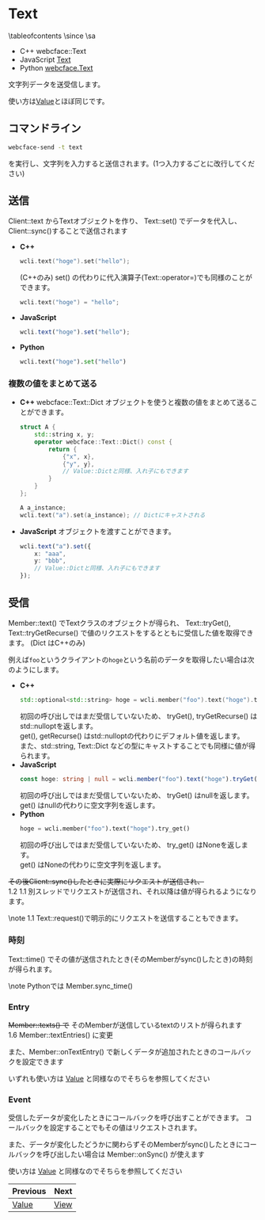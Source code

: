 # Text

\tableofcontents
\since
<span class="since-c"></span>
<span class="since-js"></span>
<span class="since-py"></span>
\sa
* C++ webcface::Text
* JavaScript [Text](https://na-trium-144.github.io/webcface-js/classes/Text.html)
* Python [webcface.Text](https://na-trium-144.github.io/webcface-python/webcface.text.html#webcface.text.Text)

文字列データを送受信します。

使い方は[Value](./10_value.md)とほぼ同じです。

## コマンドライン

```sh
webcface-send -t text
```
を実行し、文字列を入力すると送信されます。(1つ入力するごとに改行してください)

## 送信

Client::text からTextオブジェクトを作り、 Text::set() でデータを代入し、Client::sync()することで送信されます

<div class="tabbed">

- <b class="tab-title">C++</b>
    ```cpp
    wcli.text("hoge").set("hello");
    ```
     (C++のみ) set() の代わりに代入演算子(Text::operator=)でも同様のことができます。
    ```cpp
    wcli.text("hoge") = "hello";
    ```

- <b class="tab-title">JavaScript</b>
    ```ts
    wcli.text("hoge").set("hello");
    ```

- <b class="tab-title">Python</b>
    ```python
    wcli.text("hoge").set("hello")
    ```

</div>


### 複数の値をまとめて送る

<div class="tabbed">

- <b class="tab-title">C++</b>
    webcface::Text::Dict オブジェクトを使うと複数の値をまとめて送ることができます。
    ```cpp
    struct A {
        std::string x, y;
        operator webcface::Text::Dict() const {
            return {
                {"x", x},
                {"y", y},
                // Value::Dictと同様、入れ子にもできます
            }
        }
    };

    A a_instance;
    wcli.text("a").set(a_instance); // Dictにキャストされる
    ```
- <b class="tab-title">JavaScript</b>
    オブジェクトを渡すことができます。
    ```ts
    wcli.text("a").set({
        x: "aaa",
        y: "bbb",
        // Value::Dictと同様、入れ子にもできます
    });
    ```

</div>

## 受信

Member::text() でTextクラスのオブジェクトが得られ、
Text::tryGet(), Text::tryGetRecurse() で値のリクエストをするとともに受信した値を取得できます。
(Dict はC++のみ)

例えば`foo`というクライアントの`hoge`という名前のデータを取得したい場合は次のようにします。

<div class="tabbed">

- <b class="tab-title">C++</b>
    ```cpp
    std::optional<std::string> hoge = wcli.member("foo").text("hoge").tryGet();
    ```
    初回の呼び出しではまだ受信していないため、
    tryGet(), tryGetRecurse() はstd::nulloptを返します。  
    get(), getRecurse() はstd::nulloptの代わりにデフォルト値を返します。  
    また、std::string, Text::Dict などの型にキャストすることでも同様に値が得られます。
- <b class="tab-title">JavaScript</b>
    ```ts
    const hoge: string | null = wcli.member("foo").text("hoge").tryGet();
    ```
    初回の呼び出しではまだ受信していないため、
    tryGet() はnullを返します。  
    get() はnullの代わりに空文字列を返します。
- <b class="tab-title">Python</b>
    ```python
    hoge = wcli.member("foo").text("hoge").try_get()
    ```
    初回の呼び出しではまだ受信していないため、
    try_get() はNoneを返します。  
    get() はNoneの代わりに空文字列を返します。

</div>

~~その後Client::sync()したときに実際にリクエストが送信され、~~  
<span class="since-c">1.2</span>
<span class="since-js">1.1</span>
<span class="since-py"></span>
別スレッドでリクエストが送信され、それ以降は値が得られるようになります。

\note
<span class="since-js">1.1</span>
<span class="since-py"></span>
Text::request()で明示的にリクエストを送信することもできます。

### 時刻

Text::time() でその値が送信されたとき(そのMemberがsync()したとき)の時刻が得られます。

\note Pythonでは Member.sync_time()

### Entry

~~Member::texts() で~~ そのMemberが送信しているtextのリストが得られます  
<span class="since-c">1.6</span>
Member::textEntries() に変更

また、Member::onTextEntry() で新しくデータが追加されたときのコールバックを設定できます

いずれも使い方は [Value](./10_value.md) と同様なのでそちらを参照してください

### Event

受信したデータが変化したときにコールバックを呼び出すことができます。
コールバックを設定することでもその値はリクエストされます。

また、データが変化したどうかに関わらずそのMemberがsync()したときにコールバックを呼び出したい場合は Member::onSync() が使えます

使い方は [Value](./10_value.md) と同様なのでそちらを参照してください

<div class="section_buttons">

| Previous |     Next |
|:---------|---------:|
| [Value](10_value.md) | [View](13_view.md) |

</div>
